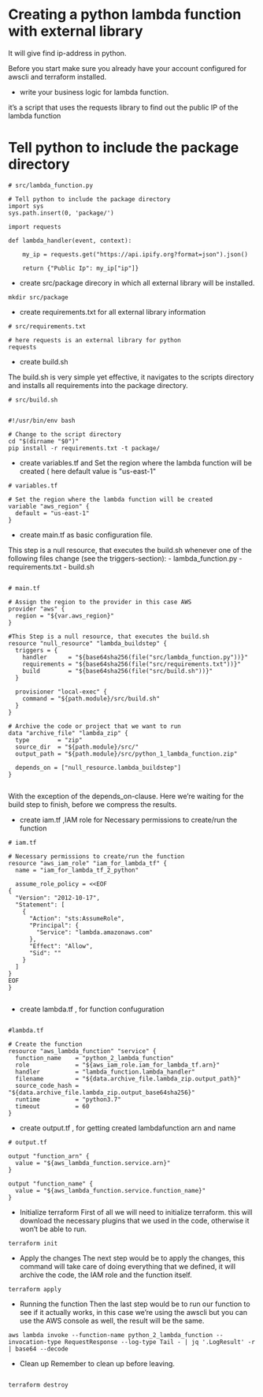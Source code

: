 # Creating a python lambda function with external library

It will give find ip-address in python.

Before you start make sure you already have your account configured for awscli and terraform installed.

* write your business logic for lambda function.

 it’s a script that uses the requests library to find out the public IP of the lambda function

# Tell python to include the package directory

```
# src/lambda_function.py

# Tell python to include the package directory
import sys
sys.path.insert(0, 'package/')

import requests

def lambda_handler(event, context):

    my_ip = requests.get("https://api.ipify.org?format=json").json()

    return {"Public Ip": my_ip["ip"]}

```

* create src/package direcory in which all external library will be installed.

```
mkdir src/package
```

* create requirements.txt for all external library information

```
# src/requirements.txt

# here requests is an external library for python
requests

```
* create build.sh

The build.sh is very simple yet effective, it navigates to the scripts directory and installs all requirements into the package directory.

```
# src/build.sh


#!/usr/bin/env bash

# Change to the script directory
cd "$(dirname "$0")"
pip install -r requirements.txt -t package/

```
* create variables.tf and Set the region where the lambda function will be created ( here default value is "us-east-1"

```
# variables.tf

# Set the region where the lambda function will be created
variable "aws_region" {
  default = "us-east-1"
}

```

* create main.tf as basic configuration file.

This step is a null resource, that executes the build.sh whenever one of the following files change (see the triggers-section): - lambda_function.py - requirements.txt - build.sh

```

# main.tf

# Assign the region to the provider in this case AWS
provider "aws" {
  region = "${var.aws_region}"
}

#This Step is a null resource, that executes the build.sh
resource "null_resource" "lambda_buildstep" {
  triggers = {
    handler      = "${base64sha256(file("src/lambda_function.py"))}"
    requirements = "${base64sha256(file("src/requirements.txt"))}"
    build        = "${base64sha256(file("src/build.sh"))}"
  }

  provisioner "local-exec" {
    command = "${path.module}/src/build.sh"
  }
}

# Archive the code or project that we want to run
data "archive_file" "lambda_zip" {
  type        = "zip"
  source_dir  = "${path.module}/src/"
  output_path = "${path.module}/src/python_1_lambda_function.zip"

  depends_on = ["null_resource.lambda_buildstep"]
}


```

With the exception of the depends_on-clause. Here we’re waiting for the build step to finish, before we compress the results.

* create iam.tf ,IAM role for  Necessary permissions to create/run the function

```
# iam.tf

# Necessary permissions to create/run the function 
resource "aws_iam_role" "iam_for_lambda_tf" {
  name = "iam_for_lambda_tf_2_python"

  assume_role_policy = <<EOF
{
  "Version": "2012-10-17",
  "Statement": [
    {
      "Action": "sts:AssumeRole",
      "Principal": {
        "Service": "lambda.amazonaws.com"
      },
      "Effect": "Allow",
      "Sid": ""
    }
  ]
}
EOF
}


```

* create lambda.tf , for function confuguration 

```

#lambda.tf

# Create the function
resource "aws_lambda_function" "service" {
  function_name    = "python_2_lambda_function"
  role             = "${aws_iam_role.iam_for_lambda_tf.arn}"
  handler          = "lambda_function.lambda_handler"
  filename         = "${data.archive_file.lambda_zip.output_path}"
  source_code_hash = "${data.archive_file.lambda_zip.output_base64sha256}"
  runtime          = "python3.7"
  timeout          = 60
}

```

* create output.tf , for getting created lambdafunction arn and name

```
# output.tf

output "function_arn" {
  value = "${aws_lambda_function.service.arn}"
}

output "function_name" {
  value = "${aws_lambda_function.service.function_name}"
}

```

* Initialize terraform
First of all we will need to initialize terraform. this will download the necessary plugins that we used in the code, otherwise it won’t be able to run.

```
terraform init

```
* Apply the changes
The next step would be to apply the changes, this command will take care of doing everything that we defined, it will archive the code, the IAM role and the function itself.

```
terraform apply

```

* Running the function
Then the last step would be to run our function to see if it actually works, in this case we’re using the awscli but you can use the AWS console as well, the result will be the same.

```
aws lambda invoke --function-name python_2_lambda_function --invocation-type RequestResponse --log-type Tail - | jq '.LogResult' -r | base64 --decode

```

* Clean up
Remember to clean up before leaving.

```

terraform destroy
```
